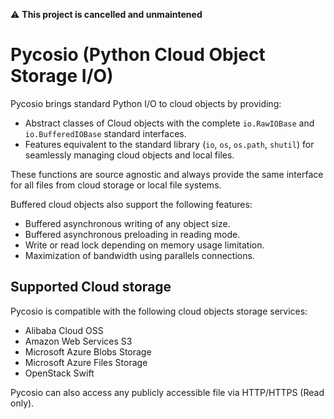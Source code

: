
:warning: **This project is cancelled and unmaintened**

Pycosio (Python Cloud Object Storage I/O)
=========================================

Pycosio brings standard Python I/O to cloud objects by providing:

* Abstract classes of Cloud objects with the complete ``io.RawIOBase`` and
  ``io.BufferedIOBase`` standard interfaces.
* Features equivalent to the standard library (``io``, ``os``, ``os.path``,
  ``shutil``) for seamlessly managing cloud objects and local files.

These functions are source agnostic and always provide the same interface for
all files from cloud storage or local file systems.

Buffered cloud objects also support the following features:

* Buffered asynchronous writing of any object size.
* Buffered asynchronous preloading in reading mode.
* Write or read lock depending on memory usage limitation.
* Maximization of bandwidth using parallels connections.

Supported Cloud storage
-----------------------

Pycosio is compatible with the following cloud objects storage services:

* Alibaba Cloud OSS
* Amazon Web Services S3
* Microsoft Azure Blobs Storage
* Microsoft Azure Files Storage
* OpenStack Swift

Pycosio can also access any publicly accessible file via HTTP/HTTPS
(Read only).
